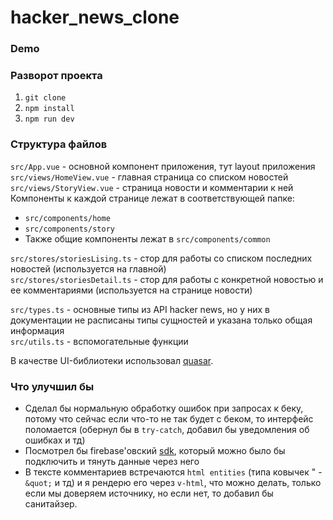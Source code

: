 # hacker_news_clone

### Demo

### Разворот проекта

1. `git clone`
2. `npm install`
3. `npm run dev`

### Структура файлов

`src/App.vue` - основной компонент приложения, тут layout приложения  
`src/views/HomeView.vue` - главная страница со списком новостей  
`src/views/StoryView.vue` - страница новости и комментарии к ней  
Компоненты к каждой странице лежат в соответствующей папке:

- `src/components/home`
- `src/components/story`
- Также общие компоненты лежат в `src/components/common`

`src/stores/storiesLising.ts` - стор для работы со списком последних новостей (используется на главной)  
`src/stores/storiesDetail.ts` - стор для работы с конкретной новостью и ее комментариями (используется на странице новости)

`src/types.ts` - основные типы из API hacker news, но у них в документации не расписаны типы сущностей и указана только общая информация  
`src/utils.ts` - вспомогательные функции

В качестве UI-библиотеки использовал [quasar](https://quasar.dev/).

### Что улучшил бы

- Сделал бы нормальную обработку ошибок при запросах к беку, потому что сейчас если что-то не так будет с беком, то интерфейс поломается (обернул бы в `try-catch`, добавил бы уведомления об ошибках и тд)
- Посмотрел бы firebase'овский [sdk](https://github.com/firebase/firebase-js-sdk), который можно было бы подключить и тянуть данные через него
- В тексте комментариев встречаются `html entities` (типа ковычек " - `&quot;` и тд) и я рендерю его через `v-html`, что можно делать, только если мы доверяем источнику, но если нет, то добавил бы санитайзер.
